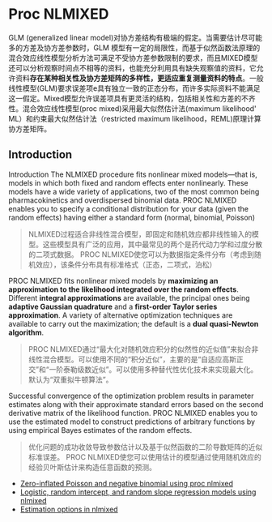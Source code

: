 # Proc NLMIXED

GLM (generalized linear model)对协方差结构有极端的假定。当需要估计尽可能多的方差及协方差参数时，GLM 模型有一定的局限性，而基于似然函数法原理的混合效应线性模型分析方法可满足不受协方差参数限制的要求，而且MIXED模型还可以分析观察时间点不相等的资料，也能充分利用具有缺失观察值的资料，它允许资料**存在某种相关性及协方差矩阵的多样性，更适应重复测量资料的特点**。一般线性模型(GLM)要求误差项e具有独立一致的正态分布，而许多实际资料不能满足这一假定。Mixed模型允许误差项具有更灵活的结构，包括相关性和方差的不齐 性。混合效应线性模型(proc mixed)采用最大似然估计法(maximum likelihood' ML）和约束最大似然估计法（restricted maximum likelihood，REML)原理计算协方差矩阵。

## Introduction

Introduction The NLMIXED procedure fits nonlinear mixed models—that is, models in which both fixed and random effects enter nonlinearly. These models have a wide variety of applications, two of the most common being pharmacokinetics and overdispersed binomial data. PROC NLMIXED enables you to specify a conditional distribution for your data (given the random effects) having either a standard form (normal, binomial, Poisson)

> NLMIXED过程适合非线性混合模型，即固定和随机效应都非线性输入的模型。这些模型具有广泛的应用，其中最常见的两个是药代动力学和过度分散的二项式数据。 PROC NLMIXED使您可以为数据指定条件分布（考虑到随机效应），该条件分布具有标准格式（正态，二项式，泊松）

PROC NLMIXED fits nonlinear mixed models by **maximizing an approximation to the likelihood integrated over the random effects**. Different **integral approximations** are available, the principal ones being **adaptive Gaussian quadrature** and a **first-order Taylor series approximation**. A variety of alternative optimization techniques are available to carry out the maximization; the default is a **dual quasi-Newton algorithm**.

> PROC NLMIXED通过“最大化对随机效应积分的似然性的近似值”来拟合非线性混合模型。可以使用不同的“积分近似”，主要的是“自适应高斯正交”和“一阶泰勒级数近似”。可以使用多种替代性优化技术来实现最大化。默认为“双重拟牛顿算法”。

Successful convergence of the optimization problem results in parameter estimates along with their approximate standard errors based on the second derivative matrix of the likelihood function. PROC NLMIXED enables you to use the estimated model to construct predictions of arbitrary functions by using empirical Bayes estimates of the random effects.

> 优化问题的成功收敛导致参数估计以及基于似然函数的二阶导数矩阵的近似标准误差。 PROC NLMIXED使您可以使用估计的模型通过使用随机效应的经验贝叶斯估计来构造任意函数的预测。



* [Zero-inflated Poisson and negative binomial using proc nlmixed](https://stats.idre.ucla.edu/sas/code/zero-inflated-poisson-and-negative-binomial-using-proc-nlmixed/)
* [Logistic, random intercept, and random slope regression models using nlmixed](https://stats.idre.ucla.edu/sas/code/logistic-random-intercept-and-random-slope-regression-models-using-nlmixed/)
* [Estimation options in nlmixed](https://stats.idre.ucla.edu/sas/code/estimation-options-in-nlmixed/)
